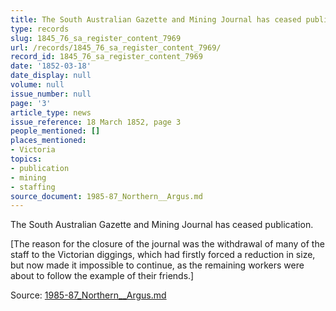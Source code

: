 ```yaml
---
title: The South Australian Gazette and Mining Journal has ceased publication.
type: records
slug: 1845_76_sa_register_content_7969
url: /records/1845_76_sa_register_content_7969/
record_id: 1845_76_sa_register_content_7969
date: '1852-03-18'
date_display: null
volume: null
issue_number: null
page: '3'
article_type: news
issue_reference: 18 March 1852, page 3
people_mentioned: []
places_mentioned:
- Victoria
topics:
- publication
- mining
- staffing
source_document: 1985-87_Northern__Argus.md
---
```


The South Australian Gazette and Mining Journal has ceased publication.

[The reason for the closure of the journal was the withdrawal of many of the staff to the Victorian diggings, which had firstly forced a reduction in size, but now made it impossible to continue, as the remaining workers were about to follow the example of their friends.]

Source: [1985-87_Northern__Argus.md](/downloads/markdown/1985-87_Northern__Argus.md)
